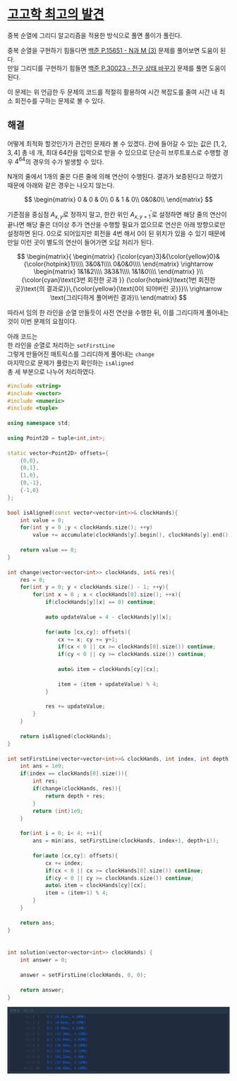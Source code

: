 # [고고학 최고의 발견](https://school.programmers.co.kr/learn/courses/30/lessons/131702)

중복 순열에 그리디 알고리즘을 적용한 방식으로 풀면 풀이가 풀린다.

중복 순열을 구현하기 힘들다면 [백준 P.15651 - N과 M (3)](https://www.acmicpc.net/problem/15651) 문제를 풀어보면 도움이 된다.  
만일 그리디를 구현하기 힘들면 [백준 P.30023 - 전구 상태 바꾸기](https://www.acmicpc.net/problem/30023) 문제를 풀면 도움이 된다.

이 문제는 위 언급한 두 문제의 코드를 적절히 활용하여 시간 복잡도를 줄여 시간 내 최소 회전수를 구하는 문제로 볼 수 있다.

## 해결
어떻게 최적화 할것인가가 관건인 문제라 볼 수 있겠다. 칸에 들어갈 수 있는 값은 $[1, 2, 3, 4]$ 총 네 개, 최대 64칸을 입력으로 받을 수 있으므로 단순히 브루트포스로 수행할 경우 $4^{64}$의 경우의 수가 발생할 수 있다.

N개의 줄에서 1개의 줄은 다른 줄에 의해 연산이 수행된다. 결과가 보증된다고 하였기 때문에 아래와 같은 경우는 나오지 않는다.

$$
\begin{matrix}
0 & 0 & 0\\
0 & 1 & 0\\
0&0&0\\
\end{matrix}
$$

기준점을 중심점 $A_{x,\,y}$로 정하지 말고, 한칸 위인 $A^\prime_{x,\,y+1}$로 설정하면 해당 줄의 연산이 끝나면 해당 줄은 더이상 추가 연산을 수행할 필요가 없으므로 연산은 아래 방향으로만 설정하면 된다. 0으로 되어있지만 회전을 4번 해서 0이 된 위치가 있을 수 있기 때문에 만일 이런 곳이 별도의 연산이 들어가면 오답 처리가 된다.

$$
\begin{matrix}{
    \begin{matrix}
    {\color{cyan}3}&{\color{yellow}0}&{\color{hotpink}1}\\\\
    3&0&1\\\\
    0&0&0\\\\
    \end{matrix}
    \rightarrow
    \begin{matrix}
    1&1&2\\\\
    3&3&1\\\\
    1&1&0\\\\
    \end{matrix}
}\\
{\color{cyan}\text{3번 회전한 곳과 }} {\color{hotpink}\text{1번 회전한 곳}\text{의 결과로}}\,{\color{yellow}{\text{0이 되어버린 곳}}}\\
\rightarrow \text{그리디하게 풀어버린 결과}\\
\end{matrix}
$$

따라서 임의 한 라인을 순열 만들듯이 사전 연산을 수행한 뒤, 이를 그리디하게 풀어내는 것이 이번 문제의 요점이다.

아래 코드는  
한 라인을 순열로 처리하는 `setFirstLine`  
그렇게 만들어진 매트릭스를 그리디하게 풀어내는 `change`  
마지막으로 문제가 풀렸는지 확인하는 `isAligned`  
총 세 부분으로 나누어 처리하였다.


```cpp
#include <string>
#include <vector>
#include <numeric>
#include <tuple>

using namespace std;

using Point2D = tuple<int,int>;

static vector<Point2D> offsets={
    {0,0},
    {0,1},
    {1,0},
    {0,-1},
    {-1,0}
};

bool isAligned(const vector<vector<int>>& clockHands){
    int value = 0;
    for(int y = 0 ;y < clockHands.size(); ++y)
        value += accumulate(clockHands[y].begin(), clockHands[y].end(), 0);
    
    return value == 0;
}

int change(vector<vector<int>> clockHands, int& res){
    res = 0;
    for(int y = 0; y < clockHands.size() - 1; ++y){
        for(int x = 0 ; x < clockHands[0].size(); ++x){
            if(clockHands[y][x] == 0) continue;
            
            auto updateValue = 4 - clockHands[y][x];
            
            for(auto [cx,cy]: offsets){
                cx += x; cy += y+1;
                if(cx < 0 || cx >= clockHands[0].size()) continue;
                if(cy < 0 || cy >= clockHands.size()) continue;
                
                auto& item = clockHands[cy][cx];
                
                item = (item + updateValue) % 4;
            }
            
            res += updateValue;
        }
    }

    return isAligned(clockHands);
}

int setFirstLine(vector<vector<int>>& clockHands, int index, int depth){
    int ans = 1e9;
    if(index == clockHands[0].size()){
        int res;
        if(change(clockHands, res)){
            return depth + res;
        }
        return (int)1e9;
    }
    
    for(int i = 0; i< 4; ++i){
        ans = min(ans, setFirstLine(clockHands, index+1, depth+i));
        
        for(auto [cx,cy]: offsets){
            cx += index;
            if(cx < 0 || cx >= clockHands[0].size()) continue;
            if(cy < 0 || cy >= clockHands.size()) continue;
            auto& item = clockHands[cy][cx];
            item = (item+1) % 4;
        }
    }
    
    return ans;
}


int solution(vector<vector<int>> clockHands) {
    int answer = 0;
    
    answer = setFirstLine(clockHands, 0, 0);
    
    return answer;
}
```
![](./images/2024-09-07-05-39-40.png)
